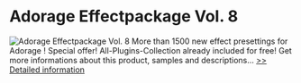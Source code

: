 # Adorage Effectpackage Vol. 8
![Adorage Effectpackage Vol. 8](https://mycommerce.akamaized.net/api/pimages/P300000894/BIG/300000894.JPG)
More than 1500 new effect presettings for Adorage !
Special offer! All-Plugins-Collection already included for free!
 Get more informations about this product, samples and descriptions...
[>> Detailed information](https://secure.element5.com/esales/product.html?productid=300000894&affiliateid=200057808)